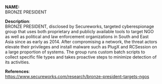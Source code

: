 **NAME:**  
BRONZE PRESIDENT 
  
**Description**:   
BRONZE PRESIDENT, disclosed by Secureworks, targeted cyberespionage group that uses both proprietary and publicly available tools to target NGO as well as political and law enforcement organizations in South and East Asia since as early as 2014. After compromising a network, the threat actors elevate their privileges and install malware such as PlugX and RCSession on a large proportion of systems. The group runs custom batch scripts to collect specific file types and takes proactive steps to minimize detection of its activities.
  
**References**:  
https://www.secureworks.com/research/bronze-president-targets-ngos